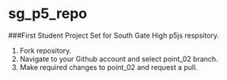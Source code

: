 # sg_p5_repo
###First Student Project Set for South Gate High p5js respsitory.

1. Fork repository.
2. Navigate to your Github account and select point_02 branch.
3. Make required changes to point_02 and request a pull. 

